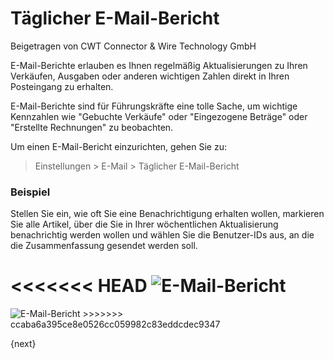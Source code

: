 # Täglicher E-Mail-Bericht
<span class="text-muted contributed-by">Beigetragen von CWT Connector & Wire Technology GmbH</span>

E-Mail-Berichte erlauben es Ihnen regelmäßig Aktualisierungen zu Ihren Verkäufen, Ausgaben oder anderen wichtigen Zahlen direkt in Ihren Posteingang zu erhalten.

E-Mail-Berichte sind für Führungskräfte eine tolle Sache, um wichtige Kennzahlen wie "Gebuchte Verkäufe" oder "Eingezogene Beträge" oder "Erstellte Rechnungen" zu beobachten.

Um einen E-Mail-Bericht einzurichten, gehen Sie zu:

> Einstellungen > E-Mail > Täglicher E-Mail-Bericht

### Beispiel

Stellen Sie ein, wie oft Sie eine Benachrichtigung erhalten wollen, markieren Sie alle Artikel, über die Sie in Ihrer wöchentlichen Aktualisierung benachrichtig werden wollen und wählen Sie die Benutzer-IDs aus, an die die Zusammenfassung gesendet werden soll.

<<<<<<< HEAD
<img class="screenshot" alt="E-Mail-Bericht" src="/docs/assets/img/setup/email/email-digest.png">
=======
<img class="screenshot" alt="E-Mail-Bericht" src="{{docs_base_url}}/assets/img/setup/email/email-digest.png">
>>>>>>> ccaba6a395ce8e0526cc059982c83eddcdec9347

{next}
